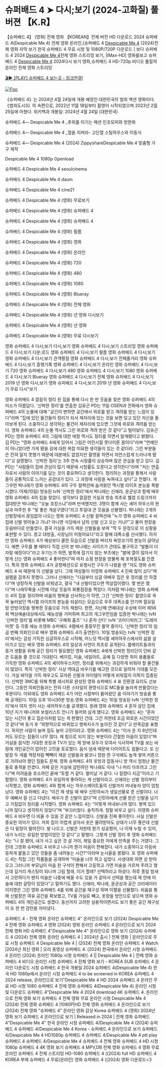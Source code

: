# 슈퍼배드 4 ➤ 다시;보기 (2024-고화질) 풀버젼 【K.R】

【슈퍼배드 4】 (영화) 전체 영화 【KOREAN】전체 버전 HD 다운로드 2024 슈퍼배드 4(Despicable Me 4) 전체 영화 온라인,(슈퍼배드 4 [Despicable Me 4](https://jpflix.cloud/ko/movie/519182) (2024)전체 영화 자막 보기 한국 슈퍼배드 4 무료 시청 및 1080P/720P 다운로드 | 보다 슈퍼배드 4 2024 [Despicable Me 4](https://jpflix.cloud/ko/movie/519182)전체 영화 스트리밍 보기, |IMax-HD| 영화를보고 슈퍼배드 4 [Despicable Me 4](https://jpflix.cloud/ko/movie/519182) 2024다시 보기 영화,슈퍼배드 4 HD-720p 비디오 품질의 온라인 전체 영화 스트리밍


[🎬▶ [PLAY] 슈퍼배드 4 보는곳 - 링크연결!](https://jpflix.cloud/ko/movie/519182)


<a href="https://jpflix.cloud/ko/movie/519182" rel="nofollow"><img src="https://camo.githubusercontent.com/917e6ed5c302499242165dcc02bdbce85c075fd21b35918eb9c0b771855261b8/68747470733a2f2f7374617469632e7769787374617469632e636f6d2f6d656469612f6232343966395f61646163386637306662336634356238383639313639366337376465313866337e6d76322e676966" alt="Foo" style="max-width: 100%;"></a>


《슈퍼배드 4》는 2024년 4월 24일에 개봉 예정인 대한민국의 범죄 액션 영화이다.《범죄도시3》의 속편으로, 2022년 11월 18일부터 촬영이 시작되었으며 2023년 2월 25일에 마쳤다. 위키백과 개봉일: 2024년 4월 24일 (대한민국)

슈퍼배드 4— Despicable Me 4 _추위를 이기는 패션 인조모피와 방한화

슈퍼배드 4— Despicable Me 4 _열을 지켜라- 고단열 스틸하우스와 이동식

슈퍼배드 4— Despicable Me 4 (2024) ZippyshareDespicable Me 4 맞춤형 가구 제작

Despicable Me 4 1080p Openload

슈퍼배드 4 Despicable Me 4 seoulcinema

슈퍼배드 4 Despicable Me 4 daum

슈퍼배드 4 Despicable Me 4 cine21

슈퍼배드 4 Despicable Me 4 (영화) 무료보기

슈퍼배드 4 Despicable Me 4 (영화) 슈퍼배드 4

슈퍼배드 4 Despicable Me 4 (영화) 슈퍼배드 4

슈퍼배드 4 Despicable Me 4 (영화) 필름

슈퍼배드 4 Despicable Me 4 (영화) 영화

슈퍼배드 4 Despicable Me 4 (영화) 온라인

슈퍼배드 4 Despicable Me 4 (영화) 720

슈퍼배드 4 Despicable Me 4 (영화) 480

슈퍼배드 4 Despicable Me 4 (영화) 1080

슈퍼배드 4 Despicable Me 4 (영화) Blueray

슈퍼배드 4 Despicable Me 4 (영화) 전체 영화

슈퍼배드 4 Despicable Me 4 (영화) 년 영화 다시보기

슈퍼배드 4 Despicable Me 4 (영화) 년 영화

슈퍼배드 4 Despicable Me 4 (영화) 무료 다시보기

영화 슈퍼배드 4 다시;보기 다시;보기 영화 슈퍼배드 4 다시;보기 스트리밍 영화 슈퍼배드 4 다시;보기 다운;로드 영화 슈퍼배드 4 다시;보기 필름 영화 슈퍼배드 4 다시;보기 영화 슈퍼배드 4 다시;보기 관객평점 영화 슈퍼배드 4 다시;보기 전체줄거리 영화 슈퍼배드 4 다시;보기 흥행기록 영화 슈퍼배드 4 다시;보기 온라인 영화 슈퍼배드 4 다시;보기 720 영화 슈퍼배드 4 다시;보기 480 영화 슈퍼배드 4 다시;보기 1080 영화 슈퍼배드 4 다시;보기 Blueray 영화 슈퍼배드 4 다시;보기 전체 영화 슈퍼배드 4 다시;보기 2019 년 영화 다시;보기 영화 슈퍼배드 4 다시;보기 2019 년 영화 슈퍼배드 4 다시;보기 무료 다시"보기

영화 슈퍼배드 4 깔끔히 정리 된 집을 통해 다시 한 번 웃음을 찾은 영화 슈퍼배드 4의 미소가 아름답다. '신박한 정리'를 연출한 김유곤 PD는 11일 OSEN과 전화에서 영화 슈퍼배드 4의 눈물에 대해 "공간이 변하면 공간에서 위로를 받고 격려를 받는 느낌이 있다"라며 "집에 있던 물건들이 정리가 되서 제자리에 있는 것을 보면 잊고 있던 자신을 돌아보게 된다. 소중하다고 생각하는 물건이 제자리에 있으면 그것에 위로와 격려를 받는다. 영화 슈퍼배드 4의 눈물 역시도 그린 위로와 격려 받은 것 같다"고 털어놨다. 김유곤 PD는 영화 슈퍼배드 4의 그림에 대한 애정 역시도 정리를 하면서 알게됐다고 밝혔다. 김 PD는 "영화 슈퍼배드 4에게 있어서 그림은 어린시절 못다이룬 꿈이다"라며 "연예인이 아니었다면 가게 됐을 길에 대한 복잡 미묘한 생각들이 있는 것 같더라. 그린 부분들은 전혀 알지 못했기 때문에 대본에도 없었지만 촬영을 하면서 자연스럽게 드러나게 됐다"고 설명했다. '신박한 정리'는 3주 연속 시청률이 상승하며 많은 관심을 받고 있다. 김 PD는 "사람들이 집에 관심이 많기 때문에 시청률도 오른다고 생각한다"라며 "저는 연출자로서 사람의 이야기를 담는 것이 중요하다고 생각한다. 정리하는 과정을 통해서 사람들이 공통적으로 느끼는 공감대가 있다. 그 과정에 사람을 녹여내고 싶다"고 전했다. 개그우먼 박나래가 영화 슈퍼배드 4의 구두 컬렉션에 숨겨왔던 맥시멀 라이프 본능을 폭발시켰다. 어제(10일) 방송된 tvN '신박한 정리'에서 박나래는 신애라, 윤균상과 함께 배우 영화 슈퍼배드 4의 집을 찾았다. 생각보다 깔끔한 거실과 방송 최초로 웰컴 드링크까지 접대받은 박나래는 "오늘 호캉스냐"라며 반색했지만, 3명이 함께 사는 셰어 하우스의 현실과 마주한 후 "빛 좋은 개살구였다"라고 투덜대 큰 웃음을 선물했다. 박나래는 2개의 신발장에서 끊임없이 나오는 영화 슈퍼배드 4 신발 컬렉션에 "누가 영화 슈퍼배드 4 씨 집에 신발 벗어놓고 가냐? 아니면 식당에서 남의 신발 신고 오는 거냐?"고 물어 현장을 웃음바다로 만들었다. 결국 거실을 가득 메운 신발들을 보며 "딱 두 문장으로 이 상황을 표현할 수 있다. 창고 대방출, 사장님이 미쳤어요다"라고 말해 대폭소를 선사했다. 하지만 영화 슈퍼배드 4가 예상보다 쿨한 모습으로 신발을 버리자 욕망코기의 본능이 살아났다. 예쁜 구두를 볼 때마다 직접 신어 본 박나래는 사이즈가 큰데도 불구하고 "발톱이 더 자랄 예정이다"라고 우기는가 하면, 발목에 잠기지 않는 부츠에는 "발에 열이 많아서 이렇게 신는 영화 슈퍼배드 4 좋아한다"며 마치 쇼핑 현장을 방불케 해 포복절도를 안겼다. 특히 영화 슈퍼배드 4가 공항패션으로 유행시킨 구두가 나왔을 땐 "저도 영화 슈퍼배드 4 씨 때문에 이 신발을 샀다. 그때 여성들이 이영화 슈퍼배드 4 진짜 많이 샀다"며 설렘을 감추지 못했다. 그러나 신애라는 "다음부터 싱글 여배우 집은 옷 정리를 안 하겠다"며 냉정하게 신발을 비워냈고, 결국 "내 신발이었으면 멱살잡이했다. 몇 번은 했다"며 나래무룩을 시전해 이날 웃음의 화룡점정을 찍었다. 이처럼 박나래는 영화 슈퍼배드 4의 집을 정리하며 비움의 행복을 선사하는가 하면, 그간 '신박한 정리' 촬영으로 꾹꾹 눌러놨던 맥시멀 라이프의 본능을 되살리는 모습으로 우주 대폭소를 안기며 월요일 밤 안방극장을 행복한 웃음으로 가득 채웠다. 한편, 지난해 연예대상 수상에 이어 제56회 백상예술대상에서도 예능상을 거머쥐며 최고의 개그우먼임을 입증한 박나래는 tvN '신박한 정리'를 비롯해 MBC '구해줘 홈즈' '나 혼자 산다' tvN '코미디빅리그' '도레미마켓' 등 각종 예능 프영화 슈퍼배드 4램에서 종횡무진 활약 중이다. '신박한 정리'의 일곱 번째 의뢰인으로 배우 영화 슈퍼배드 4가 출연한다. 10일 방송되는 tvN '신박한 정리'에서는 감성 가득한 싱글하우스로 시작해, 어느덧 맥시멀 셰어하우스에서의 삶을 살아가고 있는 배우 영화 슈퍼배드 4의 일상과 사연이 최초로 공개된다. 룸메이트들과의 동거 생활을 위해 공간 정리가 필요했던 영화 슈퍼배드 4에게 신박한 정리단이 단비 같은 도움을 줄 것으로 기대된다. 베이킹, 미술, 네일아트, 공예 등 다양한 취미 용품들로 가득한 영화 슈퍼배드 4의 셰어하우스지만, 정리를 위해서는 과감하게 비워야 할 물건들이 많았다. 특히 '신박한 정리' 사상 역대급 비우기를 예고한 것으로 알려져 기대를 모은다. 거실 바닥을 가득 채우고도 모자른 신발과 아이템이 어떻게 비워질지 이목이 집중된다. 신박한 3MC를 위해 특별 레시피로 완성된 영화 슈퍼배드 4 표 친환경 요리도 선보인다. 그동안 의뢰인들과는 전혀 다른 스타일의 환영식으로 MC들을 놀라게 만들었다는 후문이다. 이외에도 영화 슈퍼배드 4가 어린 시절부터 품어왔던 꿈 이야기가 방송을 통해 공개된다. 10일 오후 10시30분 방송.영화 슈퍼배드 4는 10일 방송된 tvN ‘신박한 정리’에서 여자 셋이 사는 셰어하우스를 공개했다. 원래 영화 슈퍼배드 4 혼자 살던 집에 10년 지기 매니저와 보컬리스트 언니가 들어와 살게 됐다고. 영화 슈퍼배드 4는 “혼자 있는 시간이 좋고 집순이처럼 있는 게 편했던 건데. 그건 저한테 조금 외로운 시간이었던 것 같다”며 동거 후 “외향적으로 바뀌었고 행복지수가 높아진 것 같다”고 만족감을 표했다. 하지만 사람이 늘며 짐도 늘어 고민이라고. 영화 슈퍼배드 4는 “이사 온 지 8년인데 저도 모르는 짐들이 너무 많다. 제 힘으로 되지 않는 부분이라 간절한 마음이 있었다”며 거실을 잠식한 거대한 옷장과 TV가 있는 제 방에 모두가 모여서 식사하며 TV를 보는 바람에 개인공간이 없어진 고민을 토로했다. 음식 냄새 때문에 다이어트도 힘들다고. 또 신발장 두 개를 책장처럼 빽빽이 채운 신발들과 발코니 정원 한 구석에도 높게 쌓여 커튼으로 가려놔야 했던 짐들도 문제. 영화 슈퍼배드 4의 옷방과 잡동사니 방 역시 엄청난 물건들로 충격을 안겼다. 카페 같은 거실에 감탄하던 박나래도 이내 “나 머리 아프려고 그린다”며 어려움을 호소하던 끝에 “토할 거 같다. 멀미날 거 같다. 나 질렸다 지금”이라고 기함했다. 영화 슈퍼배드 4가 유일하게 좋아하는 게 신발이라고. 신애라는 신발 정리부터 시작했고, 영화 슈퍼배드 4와 함께 사는 하우스메이트들의 신발까지 꺼내놓자 양이 엄청났다. 영화 슈퍼배드 4는 “이건 제 생일 때 배우 신민아씨가 생일선물로 준 신발이다. 너무 예뻐서 잘 신고 다녔다. 배우가 준 신발이 없다”며 신민아에게 선물 받은 신발을 남기고 거침없이 정리를 시작했다. 영화 슈퍼배드 4는 “이렇게 꺼내보니까 많다. 쌓여 있으니까 많다고 생각하지 않았다”며 “부끄러웠다. 솔직하게. 정말 비우고 싶다. 이영화 슈퍼배드 4 비우면 다 비울 수 있을 것 같은 느낌이었다. 신발을 진짜 좋아한다. 사실 신발은 중요한 의미가 있다. 저희 집이 어렵게 살아서 옷은 물려받아도 상태가 너무 좋은데 신발은 다 밑창이 떨어진다. 발 나오고. 신발은 저한테 뭔가 성공했어, 나 이제 누릴 수 있어, 내가 누리는 유일한 방법이었던 것 같다”고 말했다. 그렇게 신발 정리 후 영화 슈퍼배드 4는 “나 잘 됐어, 내가 사고 싶은 것 살 거야, 제일 중요한 저에게 만족을 주는 거였다. 그린데 그영화 슈퍼배드 4 비우고 나니까 뭔가 마음이 편해졌다. 내가 소중하다고 아등바등하게 붙들고 있던 것들을 좀 내려놓는 시간?”이라며 눈시울을 붉혔다. 또 영화 슈퍼배드 4는 직접 그린 작품들을 공개하며 “미술을 너무 하고 싶었다. 사생대회 하면 상 받아오고 그러니까 부모님이 마음 한 구석이 짠해서 고등학교 가면 미술을 가르쳐 주려고 했는데 길거리 캐스팅이 되니까 그림 할래, 이거 할래? 선택하라고 하셨다. 하루 종일 밤새서 고민하다가 왠지 미술은 나중에 배울 수도 있을 거 같아서 선택을 했는데 제 안에 미술에 대한 갈망이 있었다”고 말하기도 했다. 신애라, 박나래, 윤균상과 공간 크리에이터 이지영은 그린 영화 슈퍼배드 4를 위해 공간을 재구성 하며 이젤을 선물했다. 비움을 통해 신발장은 여유 공간을 확보했고, TV를 거실로 빼고, 옷장을 방안으로 넣으며 영화 슈퍼배드 4의 개인공간도 생겼다. 동선까지 고려한 실용적이면서도 보기 좋은 공간 재구성이 또 한 번 감탄을 자아냈다.

슈퍼배드 4 - 전체 영화 온라인 슈퍼배드 4" 온라인으로 보기 (2024) Despicable Me 4 전체 영화 슈퍼배드 4 영화 (2024) 영화 온라인 슈퍼배드 4 온라인으로 보기 2024 전체 영화 HD 슈퍼배드 4"Despicable Me 4" 온라인으로 영화 보기 (2024) 슈퍼배드 4 (2024) 전체 영화 온라인 슈퍼배드 4 | 2024년 출시 | 전체 영화 | 온라인으로 무료 시청 슈퍼배드 4 Despicable Me 4 | (2024) 전체 영화 온라인 슈퍼배드 4 Watch |2024년 최신 영화 | 오리 동영상 슈퍼배드 4. (2024) 한국에서 온라인 시청 슈퍼배드 4 온라인 (2024) 온라인 1080p 시청 슈퍼배드 4 || Despicable Me 4 | 전체 영화 슈퍼배드 4 비디오 온라인 시청 슈퍼배드 4 전체 영화 보기 - KOREA SUB 슈퍼배드 4 온라인 다운로드 시청 슈퍼배드 4 한국 개봉일 2024 슈퍼배드 4(Despicable Me 4) 한국 HD 1080p에서 온라인 시청 슈퍼배드 4 to be screened in KOREA 슈퍼배드 4 2024 release, 온라인으로 보기"Despicable Me 4 HD 2024 슈퍼배드 4 온라인 무료 HD 시청 1080 슈퍼배드 4 전체 영화 슈퍼배드 4(Despicable Me 4) 온라인 시청 및 다운로드 슈퍼배드 4"Despicable Me 4 2024 download 4K 슈퍼배드 4. 온라인으로 전체 영화 보기 슈퍼배드 4 전체 영화 무료 온라인 시청 Despicable Me 4 (2024) 전체 영화 슈퍼배드 4 |1080P|HD 전체 영화 슈퍼배드 4 온라인으로 보기 (2024) 전체 영화 "슈퍼배드 4" 온라인 영화 감상 Korea 슈퍼배드 4 (영화) 2024년 영화 보기 슈퍼배드 4 온라인으로 보기 | Released in 2024 | 전체 영화 슈퍼배드 4"Despicable Me 4" 한국 온라인 시청 슈퍼배드 4/Despicable Me 4 (2024) 슈퍼배드 4 슈퍼배드 4/Despicable Me 4 Korea - 슈퍼배드 4 온라인으로 보기 슈퍼배드 4/Despicable Me 4 HD1080p 슈퍼배드 4 슈퍼배드 4/Despicable Me 4 ptt play 슈퍼배드 4 슈퍼배드 4/Despicable Me 4 슈퍼배드 4 전체 영화 슈퍼배드 4 HD 시청 1080p 슈퍼배드 4 4K 영화 보기 슈퍼배드 4 MPV,DB 전체 영화 슈퍼배드 4 영화 무료 온라인 슈퍼배드 4 전체 스트리밍 HD-1080 슈퍼배드 4 ((2024) full HD 슈퍼배드 4 KOREA 부제 슈퍼배드 4 무료(온라인) 영화 슈퍼배드 4 ((2024) 영화 다운로드<3
